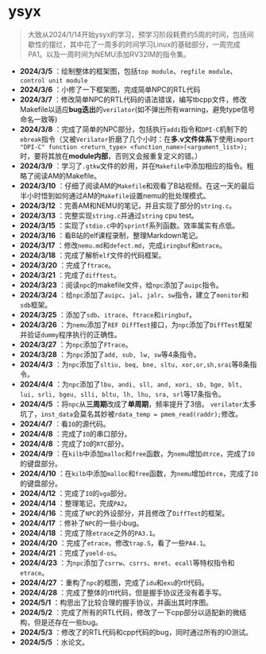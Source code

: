 # ysyx

> 大致从2024/1/14开始ysyx的学习，预学习阶段耗费约5周的时间，包括间歇性的摆烂，其中花了一周多的时间学习Linux的基础部分，一周完成PA1。以及一周时间为NEMU添加RV32IM的指令集。



- **2024/3/5** ：绘制整体的框架图，包括`top module`、`regfile module`、`control unit module`
- **2024/3/6** ：小修了一下框架图，完成简单NPC的RTL代码
- **2024/3/7** ：修改简单NPC的RTL代码的语法错误，编写tbcpp文件，修改Makefile以适应**bug迭出**的`verilator`(如不弹出所有warning，避免type信号命名一致等)
- **2024/3/8** ：完成了简单的NPC部分，包括执行`addi`指令和`DPI-C`机制下的`ebreak`指令（又被`Verilator`折磨了几个小时：在**多.v文件体系**下使用`import "DPI-C" function <return_type> <function_name>(<argument_list>);`时，要将其放在**module内部**，否则又会报重复定义的错。）
- **2024/3/9** ：学习了`.gtkw`文件的妙用，并在`Makefile`中添加相应的指令。粗略了阅读AM的Makefile。
- **2024/3/10** ：仔细了阅读AM的`Makefile`和观看了B站视频。在这一天的最后半小时悟到如何通过AM的`Makefile`设置nemu的批处理模式。
- **2024/3/12** ：完善AM和NEMU的笔记，并且实现了部分的`string.c`。
- **2024/3/13** ：完整实现`string.c`并通过`string` cpu test。
- **2024/3/15** ：实现了`stdio.c`中的`sprintf`系列函数。效率属实有点低。
- **2024/3/16** ：看B站的elf课程录制，整理Markdown笔记。
- **2024/3/17** ：修改`nemu.md`和`defect.md`，完成`iringbuf`和`mtrace`。
- **2024/3/18** ：完成了解析`elf`文件的代码框架。
- **2024/3/20** ：完成了`ftrace`。
- **2024/3/21** ：完成了`difftest`。
- **2024/3/23** ：阅读`npc`的makefile文件，给`npc`添加了`auipc`指令。
- **2024/3/24** ：给`npc`添加了`auipc`、`jal`、`jalr`、`sw`指令，建立了`monitor`和`sdb`框架。
- **2024/3/25** ：添加了`sdb`、`itrace`、`ftrace`和`iringbuf`。
- **2024/3/26** ：为`nemu`添加了`REF DiffTest`接口，为`npc`添加了`DiffTest`框架并验证`dummy`程序执行的正确性。  
- **2024/3/27** ：为`npc`添加了`FTrace`。  
- **2024/3/28** ：为`npc`添加了`add, sub, lw, sw`等4条指令。  
- **2024/4/3** ：为`npc`添加了`sltiu, beq, bne, sltu, xor,or,sh,srai`等8条指令。  
- **2024/4/4** ：为`npc`添加了`lbu, andi, sll, and, xori, sb, bge, blt, lui, srli, bgeu, slli, bltu, lh, lhu, sra, srl`等17条指令。  
- **2024/4/5** ：将`npc`从**三周期**改成了**单周期**，频率提升了3倍。    `verilator`太多坑了，`inst_data`会莫名其妙被`rdata_temp = pmem_read(raddr);`修改。
- **2024/4/7** ：看`IO`的源代码。
- **2024/4/8** ：完成了`IO`的串口部分。
- **2024/4/8** ：完成了`IO`的`RTC`部分。
- **2024/4/9** ：在`kilb`中添加`malloc`和`free`函数，为`nemu`增加`dtrce`，完成了`IO`的键盘部分。
- **2024/4/10** ：在`kilb`中添加`malloc`和`free`函数，为`nemu`增加`dtrce`，完成了`IO`的键盘部分。
- **2024/4/12** ：完成了`IO`的`vga`部分。
- **2024/4/14** ：整理笔记，完成`PA2`。
- **2024/4/16** ：完成了`NPC`的外设部分，并且修改了`DiffTest`的框架。
- **2024/4/17** ：修补了`NPC`的一些小bug。
- **2024/4/18** ：完成了除`etrace`之外的`PA3.1`。
- **2024/4/20** ：完成了`etrace`，修改`trap.S`，看了一些`PA4.1`。
- **2024/4/21** ：完成了`yoeld-os`。
- **2024/4/23** ：为`npc`添加了`csrrw`、`csrrs`、`mret`、`ecall`等特权指令和`etrace`。
- **2024/4/27** ：重构了`npc`的框图，完成了`idu`和`exu`的rtl代码。
- **2024/4/28** ：完成了整体的rtl代码，但是握手协议还没有着手写。
- **2024/5/1** ：构思出了比较合理的握手协议，并画出其时序图。
- **2024/5/2** ：完成了所有的RTL代码，修改了一下cpp部分以适配新的微结构，但是还存在一些bug。
- **2024/5/3** ：修改了的RTL代码和cpp代码的bug，同时通过所有的IO测试。
- **2024/5/5** ：水论文。


